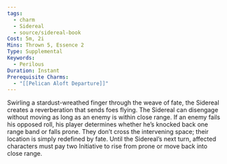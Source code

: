 ```yaml
---
tags:
  - charm
  - Sidereal
  - source/sidereal-book
Cost: 5m, 2i
Mins: Thrown 5, Essence 2
Type: Supplemental
Keywords:
  - Perilous
Duration: Instant
Prerequisite Charms:
  - "[[Pelican Aloft Departure]]"
---
```

Swirling a stardust-wreathed finger through the weave of fate, the Sidereal creates a reverberation that sends foes flying. The Sidereal can disengage without moving as long as an enemy is within close range. If an enemy fails his opposed roll, his player determines whether he’s knocked back one range band or falls prone. They don’t cross the intervening space; their location is simply redefined by fate. Until the Sidereal’s next turn, affected characters must pay two Initiative to rise from prone or move back into close range.